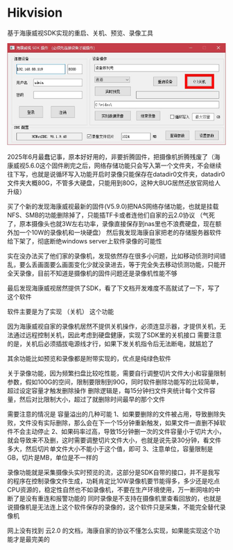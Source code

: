 # Hikvision
基于海康威视SDK实现的重启、关机、预览、录像工具

![image](https://github.com/BeeBiu/Hikvision/blob/d794a9c1421ee9333e99d22c272a2d4f0bc0eaed/1.jpg)

2025年6月最蠢记事，原本好好用的，非要折腾固件，把摄像机折腾残废了（海康威视5.6.0这个固件刷完之后，网络存储功能只会写入第一个文件夹，不会继续往下写，也就是说循环写入功能开启时录像只能保存在datadir0文件夹，datadir0文件夹大概80G，不管多大硬盘，只能用到80G，这种大BUG居然还放官网给人升级）

买了个新的发现海康威视最新的固件(V5.9.0)把NAS网络存储功能，也就是挂载NFS、SMB的功能删除掉了，只能插TF卡或者连他们自家的云2.0协议 （气死了，原本摄像头也就3W左右功率，录像直接保存到nas里也不浪费硬盘，现在额外加一个10W的录像机和一块硬盘）
然后我发现海康自家把老的存储服务器软件给下架了，彻底断绝windows server上软件录像的可能性

实在没办法买了他们家的录像机，发现依然存在很多小问题，比如移动侦测时间错乱，要么丢画面要么画面变化少就没录进去，等于完全失去移动侦测功能，只能开全天录像，目前不知道是摄像机的固件问题还是录像机性能不够

最后发现海康威视居然提供了SDK，看了下文档开发难度不高就试了一下，写了这个软件


软件主要是为了实现 （关机） 这个功能

因为海康威视自家的录像机居然不提供关机操作，必须连显示器，才提供关机，无法通过远程控制关机，因此考虑到硬盘健康，实现了SDK里的关机接口
需要注意的是，关机后必须插拔电源线才行，如果下发关机指令后无法断电，就尴尬了

其余功能比如预览和录像都是附带实现的，优点是纯绿色软件

关于录像功能，因为频繁扫盘比较吃性能，需要自行调整切片文件大小和容量限制参数，假如100G的空间，限制要限制到90G，同时软件删除功能写的比较简单，超过设定容量才触发删除操作
删除逻辑是，每15分钟扫文件夹统计每个文件容量，然后对比限制大小，超过了就删除时间最早的那个文件

需要注意的情况是 容量溢出的几种可能
1、如果要删除的文件被占用，导致删除失败，文件没有实际删除，那么会在下一个15分钟重新触发，如果文件一直删不掉软件不会主动停止
2、如果码率过高，导致15分钟删一次的文件容量小于切片大小，就会导致来不及删，这时需要调整切片文件大小，也就是说先录30分钟，看文件多大，然后切片单文件大小不能小于这个值，即可
3、注意单位，容量限制是GB，切片是MB，单位是不一样的

录像功能就是采集摄像头实时预览的流，这部分是SDK自带的接口，并不是我写的程序在控制录像文件生成，功耗肯定比10W录像机要节能得多，多少还是吃点CPU资源的，稳定性自然也不如录像机，不要在生产环境使用，万一断网啥的中断了是没有重连和报警功能的
同时录像是不支持在摄像机里查看回放的，也就是说摄像机是无法连上这个软件保存的录像的，这个软件只是采集，不能完全替代录像机

网上没有找到 云2.0 的文档，海康自家的协议不懂怎么实现，如果能实现这个功能才是最完美的
